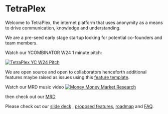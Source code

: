 # TetraPlex

Welcome to TetraPlex, the internet platform that uses anonymity as a means to drive communication, knowledge and understanding.

We are a pre-seed early stage startup looking for potential co-founders and team members.

Watch our YCOMBINATOR W24 1 minute pitch:

[![TetraPlex YC W24 Pitch](http://img.youtube.com/vi/O5FiX4-eJdI/0.jpg)](http://www.youtube.com/watch?v=O5FiX4-eJdI "Tetraplex YC W24 final")

We are open source and open to collaborators henceforth additional features maybe raised as issues using this [feature template](.github/ISSUE_TEMPLATE/feature_request.md).

Watch our MRD music video
[![Money Money Market Research](http://img.youtube.com/vi/8PRcTHBLvqA/0.jpg)](http://www.youtube.com/watch?v=8PRcTHBLvqA "Money Money Market Research")

then check out our [MRD](https://github.com/TetraPlex-org/central/blob/main/Documentation/MRD.md)

Please check out our [slide deck](https://github.com/TetraPlex-org/basics/blob/main/Documentation/TetraPlex%20deck%200.54%20-%20dark%20mode.pptx) , [proposed features](https://github.com/TetraPlex-org/basics/blob/main/Documentation/Features.md), [roadmap](/Documentation/roadmap.md) and [FAQ](https://github.com/TetraPlex-org/basics/blob/main/Documentation/roadmap.md).
